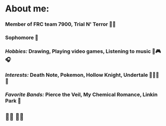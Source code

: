 # About me:
### Member of FRC team 7900, Trial N' Terror 💚💜
### Sophomore 👶
### *Hobbies:* Drawing, Playing video games, Listening to music 🎨🎮🎧
### *Interests:* Death Note, Pokemon, Hollow Knight, Undertale 📓👾🐛💀
### *Favorite Bands:* Pierce the Veil, My Chemical Romance, Linkin Park 🫶
## 🏳️‍🌈 🏳️‍⚧️
